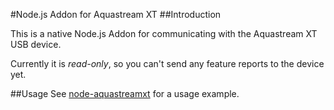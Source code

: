 #Node.js Addon for Aquastream XT
##Introduction

This is a native Node.js Addon for communicating with the Aquastream XT USB device.

Currently it is *read-only*, so you can't send any feature reports to the device yet.

##Usage
See [node-aquastreamxt](https://github.com/adick/node-aquastreamxt) for a usage example.